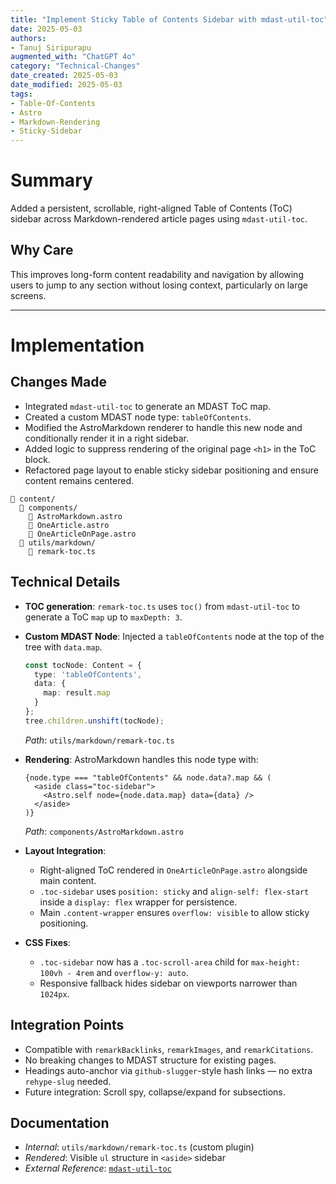 ```yaml
---
title: "Implement Sticky Table of Contents Sidebar with mdast-util-toc"
date: 2025-05-03
authors: 
- Tanuj Siripurapu
augmented_with: "ChatGPT 4o"
category: "Technical-Changes"
date_created: 2025-05-03
date_modified: 2025-05-03
tags: 
- Table-Of-Contents
- Astro
- Markdown-Rendering
- Sticky-Sidebar
---
```


# Summary
Added a persistent, scrollable, right-aligned Table of Contents (ToC) sidebar across Markdown-rendered article pages using `mdast-util-toc`.

## Why Care
This improves long-form content readability and navigation by allowing users to jump to any section without losing context, particularly on large screens.

***

# Implementation

## Changes Made
- Integrated `mdast-util-toc` to generate an MDAST ToC map.
- Created a custom MDAST node type: `tableOfContents`.
- Modified the AstroMarkdown renderer to handle this new node and conditionally render it in a right sidebar.
- Added logic to suppress rendering of the original page `<h1>` in the ToC block.
- Refactored page layout to enable sticky sidebar positioning and ensure content remains centered.

```
📁 content/
  📁 components/
    📄 AstroMarkdown.astro
    📄 OneArticle.astro
    📄 OneArticleOnPage.astro
  📁 utils/markdown/
    📄 remark-toc.ts
```

## Technical Details
- **TOC generation**: `remark-toc.ts` uses `toc()` from `mdast-util-toc` to generate a ToC `map` up to `maxDepth: 3`.
- **Custom MDAST Node**: Injected a `tableOfContents` node at the top of the tree with `data.map`.
  ```ts
  const tocNode: Content = {
    type: 'tableOfContents',
    data: {
      map: result.map
    }
  };
  tree.children.unshift(tocNode);
  ```
  _Path_: `utils/markdown/remark-toc.ts`

- **Rendering**: AstroMarkdown handles this node type with:
  ```astro
  {node.type === "tableOfContents" && node.data?.map && (
    <aside class="toc-sidebar">
      <Astro.self node={node.data.map} data={data} />
    </aside>
  )}
  ```
  _Path_: `components/AstroMarkdown.astro`

- **Layout Integration**:
  - Right-aligned ToC rendered in `OneArticleOnPage.astro` alongside main content.
  - `.toc-sidebar` uses `position: sticky` and `align-self: flex-start` inside a `display: flex` wrapper for persistence.
  - Main `.content-wrapper` ensures `overflow: visible` to allow sticky positioning.

- **CSS Fixes**:
  - `.toc-sidebar` now has a `.toc-scroll-area` child for `max-height: 100vh - 4rem` and `overflow-y: auto`.
  - Responsive fallback hides sidebar on viewports narrower than `1024px`.

## Integration Points
- Compatible with `remarkBacklinks`, `remarkImages`, and `remarkCitations`.
- No breaking changes to MDAST structure for existing pages.
- Headings auto-anchor via `github-slugger`-style hash links — no extra `rehype-slug` needed.
- Future integration: Scroll spy, collapse/expand for subsections.

## Documentation
- _Internal_: `utils/markdown/remark-toc.ts` (custom plugin)
- _Rendered_: Visible `ul` structure in `<aside>` sidebar
- _External Reference_: [`mdast-util-toc`](https://github.com/syntax-tree/mdast-util-toc)
